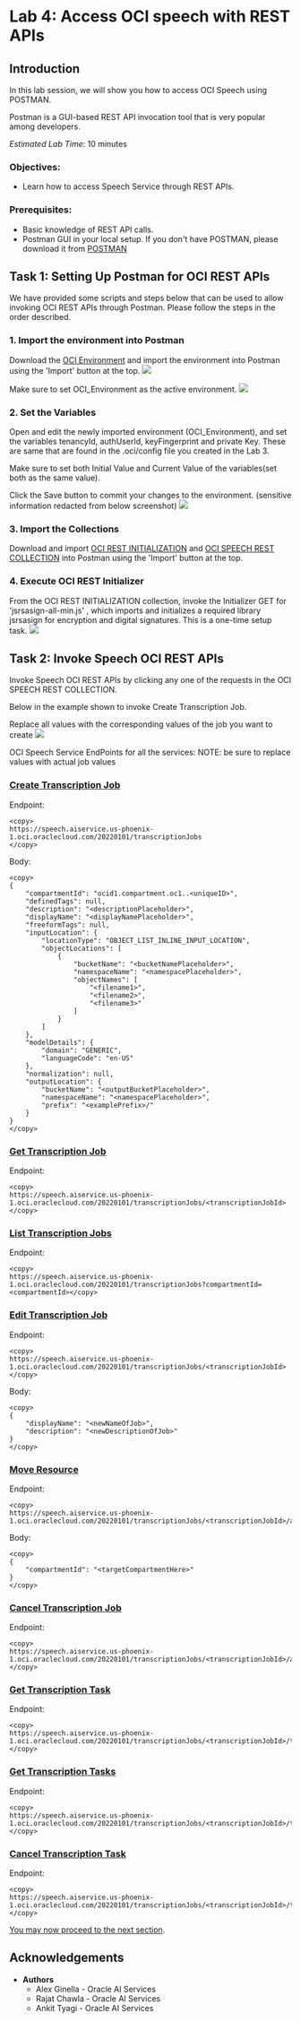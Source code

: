 # Lab 4: Access OCI speech with REST APIs

## Introduction


In this lab session, we will show you how to access OCI Speech using POSTMAN.

Postman is a GUI-based REST API invocation tool that is very popular among developers.

*Estimated Lab Time*: 10 minutes

### Objectives:
* Learn how to access Speech Service through REST APIs.

### Prerequisites:
* Basic knowledge of REST API calls.
* Postman GUI in your local setup. If you don't have POSTMAN, please download it from [POSTMAN](https://www.postman.com/downloads/)

## **Task 1:** Setting Up Postman for OCI REST APIs
We have provided some scripts and steps below that can be used to allow invoking OCI REST APIs through Postman. Please follow the steps in the order described.

### 1. Import the environment into Postman

Download the [OCI Environment](./files/OCI_Environment.postman_environment.json) and import the environment into Postman using the 'Import' button at the top.
    ![](./images/import-env.png " ")

Make sure to set OCI_Environment as the active environment.
    ![](./images/set-active.png " ")

### 2. Set the Variables
Open and edit the newly imported environment (OCI_Environment), and set the variables tenancyId, authUserId, keyFingerprint and private Key. These are same that are found in the .oci/config file you created in the Lab 3.

Make sure to set both Initial Value and Current Value of the variables(set both as the same value).

Click the Save button to commit your changes to the environment.
(sensitive information redacted from below screenshot)
    ![](./images/set-var.png " ")

### 3. Import the Collections
Download and import [OCI REST INITIALIZATION](./files/OCI_REST_INITIALIZATION.postman_collection.json) and [OCI SPEECH REST COLLECTION](./files/OCI_SPEECH_REST_COLLECTION.postman_collection.json) into Postman using the 'Import' button at the top.

### 4. Execute OCI REST Initializer
From the OCI REST INITIALIZATION collection, invoke the Initializer GET for 'jsrsasign-all-min.js' , which imports and initializes a required library jsrsasign for encryption and digital signatures. This is a one-time setup task. 
    ![](./images/initialize-rest.png " ")

<!-- ### 5. Add Request in OCI REST COLLECTION

Add Request in the OCI REST COLLECTION Folder
![](./images/4.png " ")

Enter Name and click 'Save to OCI REST COLLECTION'
![](./images/5.png " ")

Just make sure that the OCI REST calls are executed as part of the OCI REST COLLECTION, as that collection contains the necessary javascript code to generate OCI's authentication header -->

## **Task 2:** Invoke Speech OCI REST APIs

Invoke Speech OCI REST APIs by clicking any one of the requests in the OCI SPEECH REST COLLECTION.
    
Below in the example shown to invoke Create Transcription Job.

Replace all <placeholder> values with the corresponding values of the job you want to create
    ![](./images/postman-screenshot.png " ")

OCI Speech Service EndPoints for all the services:
NOTE: be sure to replace <placeholder> values with actual job values


### <u>Create Transcription Job</u>
Endpoint:
```
<copy>
https://speech.aiservice.us-phoenix-1.oci.oraclecloud.com/20220101/transcriptionJobs
</copy>
```
Body:
```
<copy>
{
    "compartmentId": "ocid1.compartment.oc1..<uniqueID>",
    "definedTags": null,
    "description": "<descriptionPlaceholder>",
    "displayName": "<displayNamePlaceholder>",
    "freeformTags": null,
    "inputLocation": {
        "locationType": "OBJECT_LIST_INLINE_INPUT_LOCATION",
        "objectLocations": [
            {
                "bucketName": "<bucketNamePlaceholder>",
                "namespaceName": "<namespacePlaceholder>",
                "objectNames": [
                    "<filename1>",
                    "<filename2>",
                    "<filename3>"
                ]
            }
        ]
    },
    "modelDetails": {
        "domain": "GENERIC",
        "languageCode": "en-US"
    },
    "normalization": null,
    "outputLocation": {
        "bucketName": "<outputBucketPlaceholder>",
        "namespaceName": "<namespacePlaceholder>",
        "prefix": "<examplePrefix>/"
    }
}
</copy>
```

### <u>Get Transcription Job</u>
Endpoint:
```
<copy>
https://speech.aiservice.us-phoenix-1.oci.oraclecloud.com/20220101/transcriptionJobs/<transcriptionJobId></copy>
```
### <u>List Transcription Jobs</u>
Endpoint:
```
<copy>
https://speech.aiservice.us-phoenix-1.oci.oraclecloud.com/20220101/transcriptionJobs?compartmentId=<compartmentId></copy>
```
### <u>Edit Transcription Job</u>
Endpoint:
```
<copy>
https://speech.aiservice.us-phoenix-1.oci.oraclecloud.com/20220101/transcriptionJobs/<transcriptionJobId>
</copy>
```
Body:
```
<copy>
{
    "displayName": "<newNameOfJob>",
    "description": "<newDescriptionOfJob>"
}
</copy>
```
### <u>Move Resource</u>
Endpoint:
```
<copy>
https://speech.aiservice.us-phoenix-1.oci.oraclecloud.com/20220101/transcriptionJobs/<transcriptionJobId>/actions/changeCompartment</copy>
```
Body:
```
<copy>
{
    "compartmentId": "<targetCompartmentHere>"
}
</copy>
```
### <u>Cancel Transcription Job</u>
Endpoint:
```
<copy>
https://speech.aiservice.us-phoenix-1.oci.oraclecloud.com/20220101/transcriptionJobs/<transcriptionJobId>/actions/cancel
</copy>
```

### <u>Get Transcription Task</u>
Endpoint:
```
<copy>
https://speech.aiservice.us-phoenix-1.oci.oraclecloud.com/20220101/transcriptionJobs/<transcriptionJobId>/transcriptionTasks/<transcriptionTaskId>
</copy>
```

### <u>Get Transcription Tasks</u>
Endpoint:
```
<copy>
https://speech.aiservice.us-phoenix-1.oci.oraclecloud.com/20220101/transcriptionJobs/<transcriptionJobId>/transcriptionTasks
</copy>
```

### <u>Cancel Transcription Task</u>
Endpoint:
```
<copy>
https://speech.aiservice.us-phoenix-1.oci.oraclecloud.com/20220101/transcriptionJobs/<transcriptionJobId>/transcriptionTasks/<transcriptionTaskId>/actions/cancel
</copy>
```


[You may now proceed to the next section](#next).


## Acknowledgements
* **Authors**
    * Alex Ginella - Oracle AI Services
    * Rajat Chawla  - Oracle AI Services
    * Ankit Tyagi -  Oracle AI Services